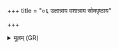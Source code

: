 +++
title = "०६ उक्षान्नाय वशान्नाय सोमपृष्ठाय"

+++
<details><summary>मूलम् (GR)</summary>

उक्षान्नाय वशान्नाय  
सोमपृष्ठाय वेधसे ।  
वैश्वानरस्य ज्येष्ठेभ्यस्  
तेभ्यो अग्निभ्यो हुतम् अस्त्व् एतत् ॥
</details>